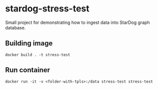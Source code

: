 # stardog-stress-test

Small project for demonstrating how to ingest data into StarDog graph database.

## Building image 

`docker build . -t stress-test`

## Run container

`docker run -it -v <folder-with-tpls>:/data stress-test stress-test`
